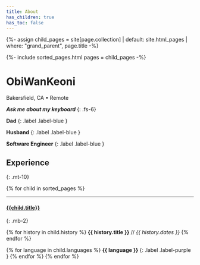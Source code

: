 ```yaml
---
title: About
has_children: true
has_toc: false
---
```

{%- assign child_pages = site[page.collection]
 | default: site.html_pages
 | where: "grand_parent", page.title -%}

{%- include sorted_pages.html pages = child_pages -%}

# <a style="text-decoration: none;" href="https://github.com/ObiWanKeoni"><i class="lni lni-github fs-6 d-inline-block"></i>ObiWanKeoni</a>
Bakersfield, CA • Remote

***Ask me about my keyboard***
{: .fs-6}

**Dad**
{: .label .label-blue }

**Husband**
{: .label .label-blue }

**Software Engineer**
{: .label .label-blue }

## Experience
{: .mt-10}

{% for child in sorted_pages %}
- - -
#### [{{child.title}}]({{child.url}})
{: .mb-2}

{% for history in child.history %}
**{{ history.title }}** // _{{ history.dates }}_
{% endfor %}

{% for language in child.languages %}
**{{ language }}**
{: .label .label-purple }
{% endfor %}
{% endfor %}